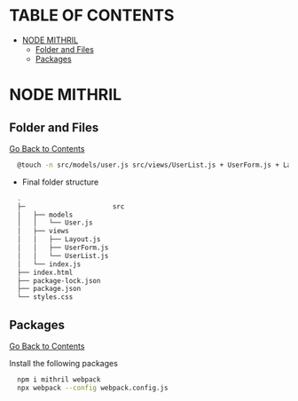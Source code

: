 <h1 id='table-of-contents'>TABLE OF CONTENTS</h1>

- [NODE MITHRIL](#node-mithril)
  - [Folder and Files](#folder-and-files)
  - [Packages](#packages)

# NODE MITHRIL

## Folder and Files

[Go Back to Contents](#contents)

```Bash
  @touch -n src/models/user.js src/views/UserList.js + UserForm.js + Layout.js src/index.js
```

- Final folder structure

```Bash
  .
  ├─                      src
  │   ├── models
  │   │   └── User.js
  │   ├── views
  │   │   ├── Layout.js
  │   │   ├── UserForm.js
  │   │   └── UserList.js
  │   └── index.js
  ├── index.html
  ├── package-lock.json
  ├── package.json
  └── styles.css
```

## Packages

[Go Back to Contents](#contents)

Install the following packages

```Bash
  npm i mithril webpack
  npx webpack --config webpack.config.js
```
